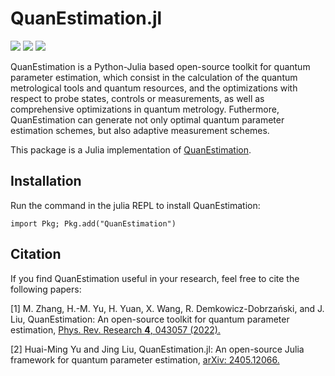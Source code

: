 # QuanEstimation.jl

[![][docs-img]][docs-url]
[![][action-img]][action-url]
[![][codecov-img]][codecov-url]


QuanEstimation is a Python-Julia based open-source toolkit for quantum parameter estimation, which consist in the calculation of the quantum metrological tools and quantum resources, and the optimizations with respect to probe states, controls or measurements, as well as comprehensive optimizations in quantum metrology. Futhermore, QuanEstimation can generate not only optimal quantum parameter estimation schemes, but also adaptive measurement schemes.

This package is a Julia implementation of [QuanEstimation](https://github.com/QuanEstimation/QuanEstimation).

## Installation

Run the command in the julia REPL to install QuanEstimation:  

~~~
import Pkg; Pkg.add("QuanEstimation")
~~~

## Citation
If you find QuanEstimation useful in your research, feel free to cite the following papers:

[1] M. Zhang, H.-M. Yu, H. Yuan, X. Wang, R. Demkowicz-Dobrzański, and J. Liu, 
QuanEstimation: An open-source toolkit for quantum parameter estimation, 
[Phys. Rev. Research **4**, 043057 (2022).](https://doi.org/10.1103/PhysRevResearch.4.043057)

[2] Huai-Ming Yu and Jing Liu, QuanEstimation.jl: An open-source Julia framework for quantum parameter estimation, 
[arXiv: 2405.12066.](https://doi.org/10.48550/arXiv.2405.12066)


[action-img]: https://github.com/QuanEstimation/QuanEstimation.jl/actions/workflows/CI.yml/badge.svg
[action-url]: https://github.com/QuanEstimation/QuanEstimation.jl/actions
[codecov-img]: https://codecov.io/gh/QuanEstimation/QuanEstimation.jl/branch/master/graph/badge.svg
[codecov-url]: https://codecov.io/gh/QuanEstimation/QuanEstimation.jl?branch=test-codecov
[docs-img]: https://img.shields.io/badge/docs-stable-blue.svg
[docs-url]: https://quanestimation.github.io/QuanEstimation/
